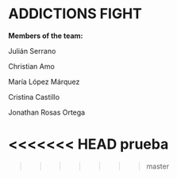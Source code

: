 # ADDICTIONS FIGHT

**Members of the team:**

Julián Serrano

Christian Amo

María López Márquez

Cristina Castillo

Jonathan Rosas Ortega

<<<<<<< HEAD
prueba
=======
>>>>>>> master
